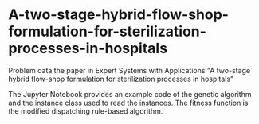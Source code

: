 # A-two-stage-hybrid-flow-shop-formulation-for-sterilization-processes-in-hospitals
Problem data the paper in Expert Systems with Applications "A two-stage hybrid flow-shop formulation for sterilization processes in hospitals"

The Jupyter Notebook provides an example code of the genetic algorithm and the instance class used to read the instances. The fitness function is the modified dispatching rule-based algorithm.
